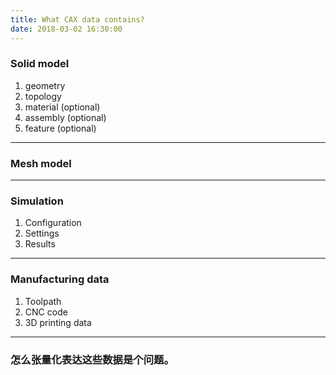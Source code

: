 ```yaml
---
title: What CAX data contains?
date: 2018-03-02 16:30:00
---
```


### Solid model

1. geometry 
2. topology 
3. material (optional)
4. assembly (optional)
5. feature (optional)

---

### Mesh model

---

### Simulation 
1. Configuration
2. Settings
3. Results

---

### Manufacturing data
1. Toolpath
2. CNC code
3. 3D printing data

---

### 怎么张量化表达这些数据是个问题。

